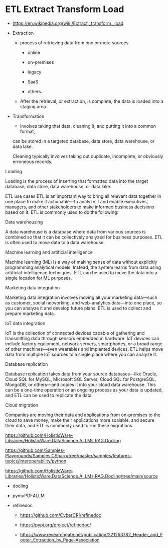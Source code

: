 # ETL Extract Transform Load

*   https://en.wikipedia.org/wiki/Extract,_transform,_load

*   Extraction 

    *   process of retrieving data from one or more sources
    
        *   online
        
        *   on-premises
        
        *   legacy
        
        *   SaaS
        
        *   others. 

    *   After the retrieval, or extraction, is complete, the data is loaded into a staging area.

*   Transformation

    *   involves taking that data, cleaning it, and putting it into a common format, 
    
    can be stored in a targeted database, data store, data warehouse, or data lake. 
    
    Cleaning typically involves 
    taking out duplicate, incomplete, or obviously erroneous records.

Loading

Loading is the process of inserting that formatted data into the target database, data store, data warehouse, or 
data lake.


ETL use cases
ETL is an important way to bring all relevant data together in one place to make it actionable—to analyze it and enable executives, managers, and other stakeholders to make informed business decisions based on it. ETL is commonly used to do the following:

Data warehousing

A data warehouse is a database where data from various sources is combined so that it can be collectively analyzed for business purposes. ETL is often used to move data to a data warehouse.

Machine learning and artificial intelligence

Machine learning (ML) is a way of making sense of data without explicitly programming analytical models. Instead, the system learns from data using artificial-intelligence techniques. ETL can be used to move the data into a single location for ML purposes.

Marketing data integration

Marketing data integration involves moving all your marketing data—such as customer, social networking, and web-analytics data—into one place, so you can analyze it and develop future plans. ETL is used to collect and prepare marketing data.

IoT data integration

IoT is the collection of connected devices capable of gathering and transmitting data through sensors embedded in hardware. IoT devices can include factory equipment, network servers, smartphones, or a broad range of other machines—even wearables and implanted devices. ETL helps move data from multiple IoT sources to a single place where you can analyze it.

Database replication

Database replication takes data from your source databases—like Oracle, Cloud SQL for MySQL, Microsoft SQL Server, Cloud SQL for PostgreSQL, MongoDB, or others—and copies it into your cloud data warehouse. This can be a one-time operation or an ongoing process as your data is updated, and ETL can be used to replicate the data.

Cloud migration

Companies are moving their data and applications from on-premises to the cloud to save money, make their applications more scalable, and secure their data, and ETL is commonly used to run these migrations.


https://github.com/HolisticWare-Libraries/HolisticWare.DataScience.AI.LMs.RAG.Docling

https://github.com/Samples-Playgrounds/Samples.CSharp/tree/master/samples/features-topics/interoperability/python

https://github.com/HolisticWare-Libraries/HolisticWare.DataScience.AI.LMs.RAG.Docling/tree/main/source

*   docling

*   pymuPDF4LLM

*   refinedoc

    *   https://github.com/CyberCRI/refinedoc

    *   https://pypi.org/project/refinedoc/

    *   https://www.researchgate.net/publication/221253782_Header_and_Footer_Extraction_by_Page-Association

